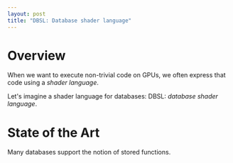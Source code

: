 ```yaml
---
layout: post
title: "DBSL: Database shader language"
---
```


# Overview

When we want to execute non-trivial code on GPUs, we often express that code using a _shader language_.

Let's imagine a shader language for databases: DBSL: _database shader language_.

# State of the Art

Many databases support the notion of stored functions.